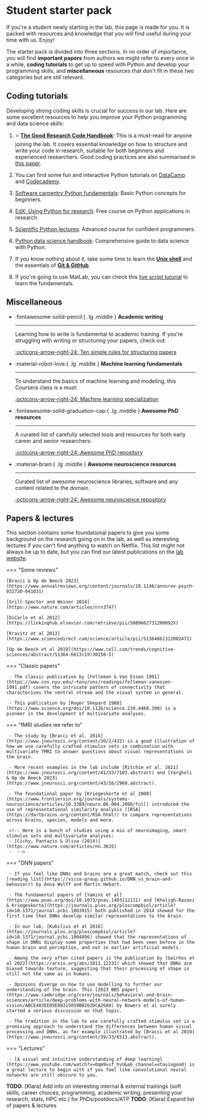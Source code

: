 # Student starter pack

If you're a student newly starting in the lab, this page is made for you. It is packed with resources and knowledge that you will find useful during your time with us. Enjoy!

The starter pack is divided into three sections. In no order of importance, you will find **important papers** from authors we might refer to every once in a while, **coding tutorials** to get up to speed with Python and develop your programming skills, and **miscellaneous** resources that don't fit in these two categories but are still relevant.

## Coding tutorials

Developing strong coding skills is crucial for success in our lab. Here are some excellent resources to help you improve your Python programming and data science skills:

1. :star: **[The Good Research Code Handbook](https://goodresearch.dev/)**: This is a must-read for anyone joining the lab. It covers essential knowledge on how to structure and write your code in research, suitable for both beginners and experienced researchers. Good coding practices are also summarised in [this paper](https://www.nature.com/articles/s44271-025-00236-3).

2. You can find some fun and interactive Python tutorials on [DataCamp](https://www.datacamp.com/category/python) and [Codecademy](https://www.codecademy.com/catalog/language/python).

3. [Software carpentry Python fundamentals](https://swcarpentry.github.io/python-novice-inflammation/): Basic Python concepts for beginners.

4. [EdX: Using Python for research](https://www.edx.org/learn/python/harvard-university-using-python-for-research): Free course on Python applications in research.

5. [Scientific Python lectures](https://lectures.scientific-python.org/): Advanced course for confident programmers.

6. [Python data science handbook](https://jakevdp.github.io/PythonDataScienceHandbook/): Comprehensive guide to data science with Python.

7. If you know nothing about it, take some time to learn the [**Unix shell**](https://swcarpentry.github.io/shell-novice/) and the essentials of [**Git & GitHub**](https://swcarpentry.github.io/git-novice/).

8. If you're going to use MatLab, you can check this [live script tutorial](https://github.com/VisCog/MatlabForTheBehavioralSciences/tree/main) to learn the fundamentals.

## Miscellaneous

<div class="grid cards" markdown>

- :fontawesome-solid-pencil:{ .lg .middle } **Academic writing**

    ---

    Learning how to write is fundamental to academic training. If you're struggling with writing or structuring your papers, check out:

    [:octicons-arrow-right-24: Ten simple rules for structuring papers](https://journals.plos.org/ploscompbiol/article?id=10.1371/journal.pcbi.1005619)

- :material-robot-love:{ .lg .middle } **Machine learning fundamentals**

    ---

    To understand the basics of machine learning and modeling, this Coursera class is a must:

    [:octicons-arrow-right-24: Machine learning specialization](https://www.coursera.org/specializations/machine-learning-introduction)

- :fontawesome-solid-graduation-cap:{ .lg .middle } **Awesome PhD resources**

    ---

    A curated list of carefully selected tools and resources for both early career and senior researchers:

    [:octicons-arrow-right-24: Awesome PhD repository](https://github.com/helenahartmann/awesome-PhD)

- :material-brain:{ .lg .middle } **Awesome neuroscience resources**

    ---

    Curated list of awesome neuroscience libraries, software and any content related to the domain.

    [:octicons-arrow-right-24: Awesome neuroscience repository](https://github.com/analyticalmonk/awesome-neuroscience)

</div>

## Papers & lectures

This section contains some foundational papers to give you some background on the research going on in the lab, as well as interesting lectures if you can't find anything to watch on Netflix. This list might not always be up to date, but you can find our latest publications on the [lab website](https://www.hoplab.be/publications/).

=== "Some reviews"

    [Bracci & Op de Beeck 2023](https://www.annualreviews.org/content/journals/10.1146/annurev-psych-032720-041031)

    [Grill-Spector and Weiner 2014](https://www.nature.com/articles/nrn3747)

    [DiCarlo et al 2012](https://linkinghub.elsevier.com/retrieve/pii/S089662731200092X)

    [Kravitz et al 2013](https://www.sciencedirect.com/science/article/pii/S1364661312002471)
    
    [Op de Beeck et al 2019](https://www.cell.com/trends/cognitive-sciences/abstract/S1364-6613(19)30158-5)

=== "Classic papers"

     - The classic publication by [Felleman & Van Essen 1991](https://www.cns.nyu.edu/~tony/vns/readings/felleman-vanessen-1991.pdf) covers the intricate pattern of connectivity that characterises the ventral stream and the visual system in general. 

     - This publication by [Roger Shepard 1980](https://www.science.org/doi/10.1126/science.210.4468.390) is a pioneer in the development of multivariate analyses.

=== "fMRI studies we refer to"

     - The study by [Bracci et al. 2016](https://www.jneurosci.org/content/36/2/432) is a good illustration of how we use carefully crafted stimulus sets in combination with multivariate fMRI to answer questions about visual representations in the brain.

     - More recent examples in the lab include [Ritchie et al. 2021](https://www.jneurosci.org/content/41/33/7103.abstract) and [Yargholi & Op de Beeck 2023](https://www.jneurosci.org/content/43/16/2960.abstract).

     - The foundational paper by [Kriegeskorte et al 2008](https://www.frontiersin.org/journals/systems-neuroscience/articles/10.3389/neuro.06.004.2008/full) introduced the use of representational similarity analysis ([RSA](https://dartbrains.org/content/RSA.html)) to compare representations across brains, species, models and more.
     
     <!-- Here is a bunch of studies using a mix of neuroimaging, smart stimulus sets and multivariate analyses:
     - [Cichy, Pantazis & Oliva (2014)](https://www.nature.com/articles/nn.3635)
     -  -->

=== "DNN papers"

     - If you feel like DNNs and brains are a great match, check out this [reading list](https://vicco-group.github.io/DNN_vs_brain-and-behavior/) by Anna Wolff and Martin Hebart.

     - The fundamental papers of [Yamins et al](https://www.pnas.org/doi/10.1073/pnas.1403112111) and [Khaligh-Razavi & Kriegeskorte](https://journals.plos.org/ploscompbiol/article?id=10.1371/journal.pcbi.1003915) both published in 2014 showed for the first time that DNNs develop similar representations to the brain.

     - In our lab, [Kubilius et al 2016](https://journals.plos.org/ploscompbiol/article?id=10.1371/journal.pcbi.1004896) showed that the representations of shape in DNNs display some properties that had been seen before in the human brain and perception, and not in earlier artificial models.

     - Among the very often cited papers is the publication by [Geirhos et al 2022](https://arxiv.org/abs/1811.12231) which showed that DNNs are biased towards texture, suggesting that their processing of shape is still not the same as in humans.
    
     - Opinions diverge on how to use modelling to further our understanding of the brain. This [2023 BBS paper](https://www.cambridge.org/core/journals/behavioral-and-brain-sciences/article/deep-problems-with-neural-network-models-of-human-vision/ABCE483EE95E80315058BB262DCA26A9) by Bowers et al surely started a serious discussion on that topic.

     - The tradition in the lab to use carefully crafted stimulus set is a promising approach to understand the differences between human visual processing and DNNs, as for example illustrated by [Bracci et al 2019](https://www.jneurosci.org/content/39/33/6513.abstract).

=== "Lectures"

     - [A visual and intuitive understanding of deep learning](https://www.youtube.com/watch?v=Oqm9vsf_hvU&ab_channel=otaviogood) is a great lecture to begin with if you feel like convolutional neural networks are still obscure to you.


__TODO__: [Klara] Add info on interesting internal & external trainings (soft skills, career choices, programming, academic writing, presenting your research, stats, HPC etc.) for PhDs/postdocs/ATP
__TODO__: [Klara] Expand list of papers & lectures 
